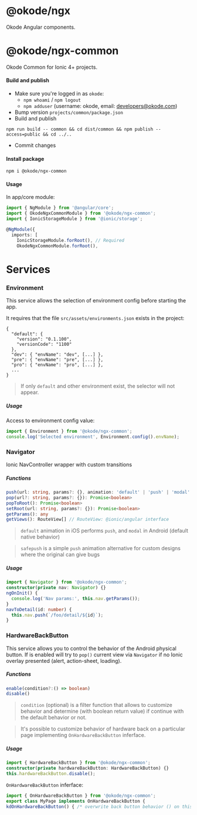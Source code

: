 # @okode/ngx

Okode Angular components.

# @okode/ngx-common

Okode Common for Ionic 4+ projects.

#### Build and publish

- Make sure you're logged in as `okode`:
   - `npm whoami` / `npm logout`
   - `npm adduser` (username: okode, email: developers@okode.com)
- Bump version `projects/common/package.json`
- Build and publish
```
npm run build -- common && cd dist/common && npm publish --access=public && cd ../..
```
- Commit changes

#### Install package

```
npm i @okode/ngx-common
```

#### Usage

In app/core module:
```typescript
import { NgModule } from '@angular/core';
import { OkodeNgxCommonModule } from '@okode/ngx-common';
import { IonicStorageModule } from '@ionic/storage';

@NgModule({
  imports: [
    IonicStorageModule.forRoot(), // Required
    OkodeNgxCommonModule.forRoot(),
```


# Services

### Environment
This service allows the selection of environment config before starting the app.

It requires that the file  `src/assets/environments.json` exists in the project: 

```
{
  "default": {
    "version": "0.1.100",
    "versionCode": "1100"
  },
  "dev": { "envName": "dev", [...] },
  "pre": { "envName": "pre", [...] },
  "pro": { "envName": "pro", [...] },
  ...
}
```
> If only `default` and other environment exist, the selector will not appear.

##### Usage

Access to environment config value:
```typescript
import { Environment } from '@okode/ngx-common';
console.log('Selected environment', Environment.config().envName);
```

### Navigator
Ionic NavController wrapper with custom transitions

##### Functions
```typescript
push(url: string, params?: {}, animation: 'default' | 'push' | 'modal' | 'fade' | 'safepush' = 'default'): Promise<boolean>
pop(url?: string, params?: {}): Promise<boolean>
popToRoot(): Promise<boolean>
setRoot(url: string, params?: {}): Promise<boolean>
getParams(): any
getViews(): RouteView[] // RouteView: @ionic/angular interface
```
> `default` animation in iOS performs `push`, and `modal` in Android (default native behavior)

> `safepush` is a simple `push` animation alternative for custom designs where the original can give bugs 

##### Usage
```typescript
import { Navigator } from '@okode/ngx-common';
constructor(private nav: Navigator) {}
ngOnInit() {
  console.log('Nav params:', this.nav.getParams());
}
navToDetail(id: number) {
  this.nav.push(`/foo/detail/${id}`);
}
```

### HardwareBackButton
This service allows you to control the behavior of the Android physical button. If is enabled will try to `pop()` current view via `Navigator` if no Ionic overlay presented (alert, action-sheet, loading).

##### Functions
```typescript
enable(condition?:() => boolean)
disable()
```
> `condition` (optional) is a filter function that allows to customize behavior and determine (with boolean return value) if continue with the default behavior or not.

> It's possible to customize behavior of hardware back on a particular page implementing `OnHardwareBackButton` inferface.


##### Usage
```typescript
import { HardwareBackButton } from '@okode/ngx-common';
constructor(private hardwareBackButton: HardwareBackButton) {}
this.hardwareBackButton.disable();
```
`OnHardwareBackButton` inferface:
```typescript
import { OnHardwareBackButton } from '@okode/ngx-common';
export class MyPage implements OnHardwareBackButton {
kdOnHardwareBackButton() { /* overwrite back button behavior () on this page */ }
```

